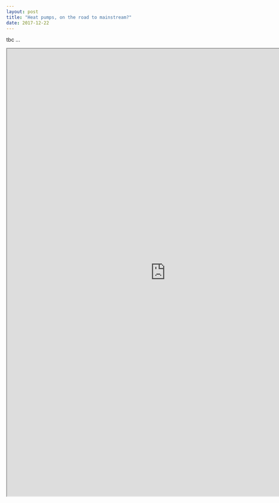 ```yaml
---
layout: post 
title: "Heat pumps, on the road to mainstream?"
date: 2017-12-22
---
```


tbc ...

<iframe src="https://docs.google.com/document/d/e/2PACX-1vSNOjxgGieSGXCa9ifZz9N6_e664usz2xqAeKG2KhMGlUGZUWScDatDJkevhYECcD5nxooPPiBYUi5K/pub?embedded=true", align="left", height=1200, width=850></iframe>

